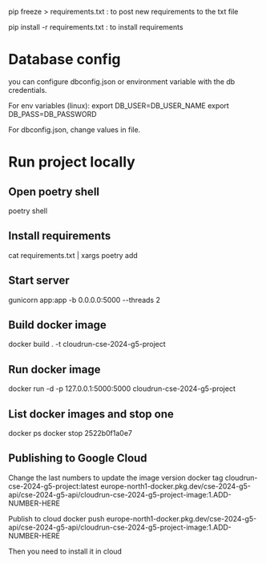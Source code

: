 pip freeze > requirements.txt : to post new requirements to the txt file

pip install -r requirements.txt : to install requirements

# Database config

you can configure dbconfig.json or environment variable with the db credentials.

For env variables (linux):
export DB_USER=DB_USER_NAME
export DB_PASS=DB_PASSWORD

For dbconfig.json, change values in file.

# Run project locally

## Open poetry shell

poetry shell

## Install requirements

cat requirements.txt | xargs poetry add

## Start server

gunicorn app:app -b 0.0.0.0:5000 --threads 2

## Build docker image

docker build . -t cloudrun-cse-2024-g5-project

## Run docker image

docker run -d -p 127.0.0.1:5000:5000 cloudrun-cse-2024-g5-project

## List docker images and stop one

docker ps
docker stop 2522b0f1a0e7

## Publishing to Google Cloud

Change the last numbers to update the image version
docker tag cloudrun-cse-2024-g5-project:latest europe-north1-docker.pkg.dev/cse-2024-g5-api/cse-2024-g5-api/cloudrun-cse-2024-g5-project-image:1.ADD-NUMBER-HERE

Publish to cloud
docker push europe-north1-docker.pkg.dev/cse-2024-g5-api/cse-2024-g5-api/cloudrun-cse-2024-g5-project-image:1.ADD-NUMBER-HERE

Then you need to install it in cloud
